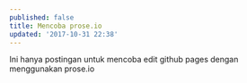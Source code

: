 ```yaml
---
published: false
title: Mencoba prose.io
updated: '2017-10-31 22:38'
---
```

Ini hanya postingan untuk mencoba edit github pages dengan menggunakan prose.io
